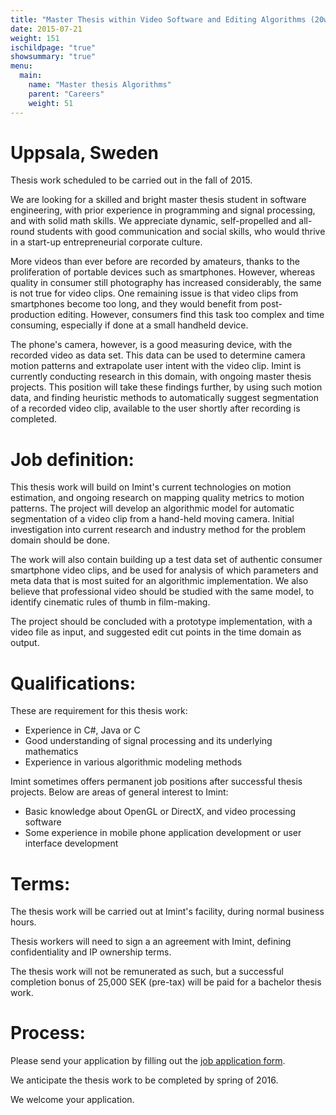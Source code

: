 ```yaml
---
title: "Master Thesis within Video Software and Editing Algorithms (20w)"
date: 2015-07-21
weight: 151
ischildpage: "true"
showsummary: "true"
menu:
  main:
    name: "Master thesis Algorithms"
    parent: "Careers"
    weight: 51
---
```

# Uppsala, Sweden

Thesis work scheduled to be carried out in the fall of 2015.

We are looking for a skilled and bright master thesis student in software engineering, with prior experience in programming and signal processing, and with solid math skills. We appreciate dynamic, self-propelled and all-round students with good communication and social skills, who would thrive in a start-up entrepreneurial corporate culture.<!--more-->

More videos than ever before are recorded by amateurs, thanks to the proliferation of portable devices such as smartphones. However, whereas quality in consumer still photography has increased considerably, the same is not true for video clips. One remaining issue is that video clips from smartphones become too long, and they would benefit from post-production editing. However, consumers find this task too complex and time consuming, especially if done at a small handheld device.

The phone's camera, however, is a good measuring device, with the recorded video as data set. This data can be used to determine camera motion patterns and extrapolate user intent with the video clip. Imint is currently conducting research in this domain, with ongoing master thesis projects. This position will take these findings further, by using such motion data, and finding heuristic methods to automatically suggest segmentation of a recorded video clip, available to the user shortly after recording is completed.

# Job definition:

This thesis work will build on Imint's current technologies on motion estimation, and ongoing research on mapping quality metrics to motion patterns. The project will develop an algorithmic model for automatic segmentation of a video clip from a hand-held moving camera. Initial investigation into current research and industry method for the problem domain should be done.

The work will also contain building up a test data set of authentic consumer smartphone video clips, and be used for analysis of which parameters and meta data that is most suited for an algorithmic implementation. We also believe that professional video should be studied with the same model, to identify cinematic rules of thumb in film-making.

The project should be concluded with a prototype implementation, with a video file as input, and suggested edit cut points in the time domain as output.

# Qualifications:

These are requirement for this thesis work:
- Experience in C#, Java or C
- Good understanding of signal processing and its underlying mathematics
- Experience in various algorithmic modeling methods

Imint sometimes offers permanent job positions after successful thesis projects. Below are areas of general interest to Imint:

- Basic knowledge about OpenGL or DirectX, and video processing software
- Some experience in mobile phone application development or user interface development

# Terms:

The thesis work will be carried out at Imint's facility, during normal business hours.

Thesis workers will need to sign a an agreement with Imint, defining confidentiality and IP ownership terms.

The thesis work will not be remunerated as such, but a successful completion bonus of 25,000 SEK (pre-tax) will be paid for a bachelor thesis work.

# Process:

Please send your application by filling out the [job application form](/careers/jobApplication/).

We anticipate the thesis work to be completed by spring of 2016.

We welcome your application.
